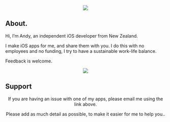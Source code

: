 <center>
<img src="http://andrew.farquharson.co.nz/appicons.png">
</center>

## About. 
Hi, I’m Andy, an independent iOS developer from New Zealand. 

I make iOS apps for me, and share them with you. I do this with no employees and no funding, I try to have a sustainable work-life balance.

Feedback is welcome.

<center>
<a href="https://itunes.apple.com/nz/developer/andrew-farquharson/id852921471&amp;ct=site-mainsite">
<img src="http://andrew.farquharson.co.nz/appstore.svg">
</a>
</center>

## Support
<center>
If you are having an issue with one of my apps, please email me using the link above. 

Please add as much detail as possible, to make it easier for me to help you..
</center>
